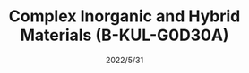 ---
title: "Complex Inorganic and Hybrid Materials (B-KUL-G0D30A)"
collection: teaching
type: "Graduate course"
#permalink: /teaching/2014-spring-teaching-1
venue: "KU Leuven, Department"
date: 2022/5/31
location: "Leuven, Belgium"
---
